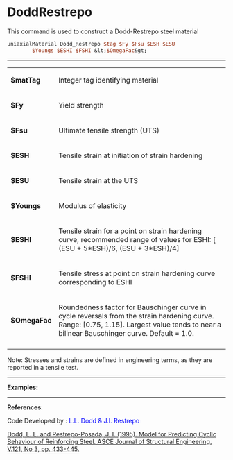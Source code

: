 # DoddRestrepo

<p>This command is used to construct a Dodd-Restrepo steel material</p>

```tcl
uniaxialMaterial Dodd_Restrepo $tag $Fy $Fsu $ESH $ESU
        $Youngs $ESHI $FSHI &lt;$OmegaFac&gt;
```
<hr />
<table>
<tbody>
<tr class="odd">
<td><p><strong>$matTag</strong></p></td>
<td><p>Integer tag identifying material</p></td>
</tr>
<tr class="even">
<td><p><strong>$Fy</strong></p></td>
<td><p>Yield strength</p></td>
</tr>
<tr class="odd">
<td><p><strong>$Fsu</strong></p></td>
<td><p>Ultimate tensile strength (UTS)</p></td>
</tr>
<tr class="even">
<td><p><strong>$ESH</strong></p></td>
<td><p>Tensile strain at initiation of strain hardening</p></td>
</tr>
<tr class="odd">
<td><p><strong>$ESU</strong></p></td>
<td><p>Tensile strain at the UTS</p></td>
</tr>
<tr class="even">
<td><p><strong>$Youngs</strong></p></td>
<td><p>Modulus of elasticity</p></td>
</tr>
<tr class="odd">
<td><p><strong>$ESHI</strong></p></td>
<td><p>Tensile strain for a point on strain hardening curve, recommended
range of values for ESHI: [ (ESU + 5*ESH)/6, (ESU + 3*ESH)/4]</p></td>
</tr>
<tr class="even">
<td><p><strong>$FSHI</strong></p></td>
<td><p>Tensile stress at point on strain hardening curve corresponding
to ESHI</p></td>
</tr>
<tr class="odd">
<td><p><strong>$OmegaFac</strong></p></td>
<td><p>Roundedness factor for Bauschinger curve in cycle reversals from
the strain hardening curve. Range: [0.75, 1.15]. Largest value tends to
near a bilinear Bauschinger curve. Default = 1.0.</p></td>
</tr>
<tr class="even">
<td></td>
<td></td>
</tr>
</tbody>
</table>
<p>Note: Stresses and strains are defined in engineering terms, as they
are reported in a tensile test.</p>
<hr />
<p><strong>Examples:</strong></p>
<hr />
<p><strong>References</strong>:</p>
<p>Code Developed by : <span style="color:blue"> L.L. Dodd &amp;
J.I. Restrepo </span></p>
<p><a
href="http://ascelibrary.org/sto/resource/1/jsendh/v121/i3/p433_s1?isAuthorized=no">Dodd,
L. L. and Restrepo-Posada, J. I. (1995). Model for Predicting Cyclic
Behaviour of Reinforcing Steel. ASCE Journal of Structural Engineering,
V.121, No 3, pp. 433-445.</a></p>
